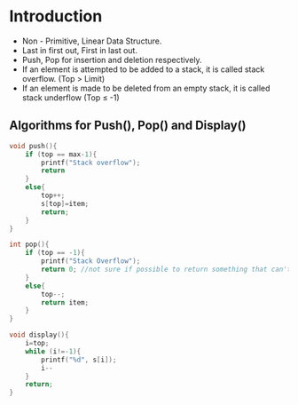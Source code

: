 # Introduction
- Non - Primitive, Linear Data Structure.
- Last in first out, First in last out.
- Push, Pop for insertion and deletion respectively.
- If an element is attempted to be added to a stack, it is called stack overflow. (Top > Limit)
- If an element is made to be deleted from an empty stack, it is called stack underflow (Top $\leq$ -1)

## Algorithms for Push(), Pop()  and Display()
```c
void push(){
	if (top == max-1){
		printf("Stack overflow");
		return
	}
	else{
		top++;
		s[top]=item;
		return;
	}
}

int pop(){
	if (top == -1){
		printf("Stack Overflow");
		return 0; //not sure if possible to return something that can't be in the stack
	}
	else{
		top--;
		return item;
	}
}

void display(){
	i=top;
	while (i!=-1){
		printf("%d", s[i]);
		i--
	}
	return;
}
```